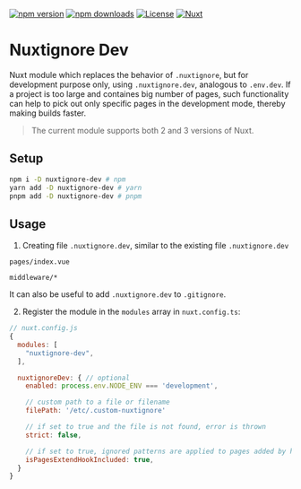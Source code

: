 [![npm version][npm-version-src]][npm-version-href]
[![npm downloads][npm-downloads-src]][npm-downloads-href]
[![License][license-src]][license-href]
[![Nuxt][nuxt-src]][nuxt-href]

# Nuxtignore Dev

Nuxt module which replaces the behavior of `.nuxtignore`, but for development purpose only, using `.nuxtignore.dev`, analogous to `.env.dev`. If a project is too large and containes big number of pages, such functionality
can help to pick out only specific pages in the development mode, thereby making builds faster.

> The current module supports both 2 and 3 versions of Nuxt.

## Setup

```sh
npm i -D nuxtignore-dev # npm
yarn add -D nuxtignore-dev # yarn
pnpm add -D nuxtignore-dev # pnpm
```

## Usage

1. Creating file `.nuxtignore.dev`, similar to the existing file `.nuxtignore.dev`

```.gitignore
pages/index.vue

middleware/*
```

It can also be useful to add `.nuxtignore.dev` to `.gitignore`.

2. Register the module in the `modules` array in `nuxt.config.ts`:

```javascript
// nuxt.config.js
{
  modules: [
    "nuxtignore-dev",
  ],

  nuxtignoreDev: { // optional
    enabled: process.env.NODE_ENV === 'development',

    // custom path to a file or filename
    filePath: '/etc/.custom-nuxtignore'

    // if set to true and the file is not found, error is thrown
    strict: false,

    // if set to true, ignored patterns are applied to pages added by hook "pages:extend"
    isPagesExtendHookIncluded: true,
  }
}
```

[npm-version-src]: https://img.shields.io/npm/v/nuxtignore-dev/latest.svg?style=flat&colorA=18181B&colorB=28CF8D
[npm-version-href]: https://npmjs.com/package/nuxtignore-dev
[npm-downloads-src]: https://img.shields.io/npm/dt/nuxtignore-dev.svg?style=flat&colorA=18181B&colorB=28CF8D
[npm-downloads-href]: https://npmjs.com/package/nuxtignore-dev
[license-src]: https://img.shields.io/npm/l/@nuxt/image.svg?style=flat&colorA=18181B&colorB=28CF8D
[license-href]: https://npmjs.com/package/nuxtignore-dev
[nuxt-src]: https://img.shields.io/badge/Nuxt-18181B?logo=nuxt.js
[nuxt-href]: https://nuxt.com
